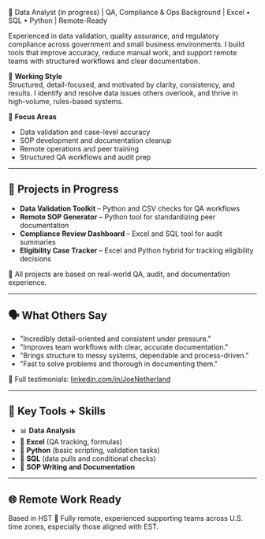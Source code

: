 🧠 Data Analyst (in progress) | QA, Compliance & Ops Background | Excel • SQL • Python | Remote-Ready

Experienced in data validation, quality assurance, and regulatory compliance across government and small business environments. I build tools that improve accuracy, reduce manual work, and support remote teams with structured workflows and clear documentation.

🧩 **Working Style**  
Structured, detail-focused, and motivated by clarity, consistency, and results. I identify and resolve data issues others overlook, and thrive in high-volume, rules-based systems.

🎯 **Focus Areas**  
- Data validation and case-level accuracy  
- SOP development and documentation cleanup  
- Remote operations and peer training  
- Structured QA workflows and audit prep

---

## 🚧 Projects in Progress

- **Data Validation Toolkit** – Python and CSV checks for QA workflows  
- **Remote SOP Generator** – Python tool for standardizing peer documentation  
- **Compliance Review Dashboard** – Excel and SQL tool for audit summaries  
- **Eligibility Case Tracker** – Excel and Python hybrid for tracking eligibility decisions  

🔧 All projects are based on real-world QA, audit, and documentation experience.

---

## 🗣️ What Others Say

- "Incredibly detail-oriented and consistent under pressure."  
- "Improves team workflows with clear, accurate documentation."  
- "Brings structure to messy systems, dependable and process-driven."  
- "Fast to solve problems and thorough in documenting them."

🔗 Full testimonials: [linkedin.com/in/JoeNetherland](https://linkedin.com/in/JoeNetherland)

---

## 🧰 Key Tools + Skills

- 📊 **Data Analysis**  
- 📗 **Excel** (QA tracking, formulas)  
- 🐍 **Python** (basic scripting, validation tasks)  
- 🧮 **SQL** (data pulls and conditional checks)  
- 📝 **SOP Writing and Documentation**

---

## 🌐 Remote Work Ready

Based in HST 🤙 Fully remote, experienced supporting teams across U.S. time zones, especially those aligned with EST.
